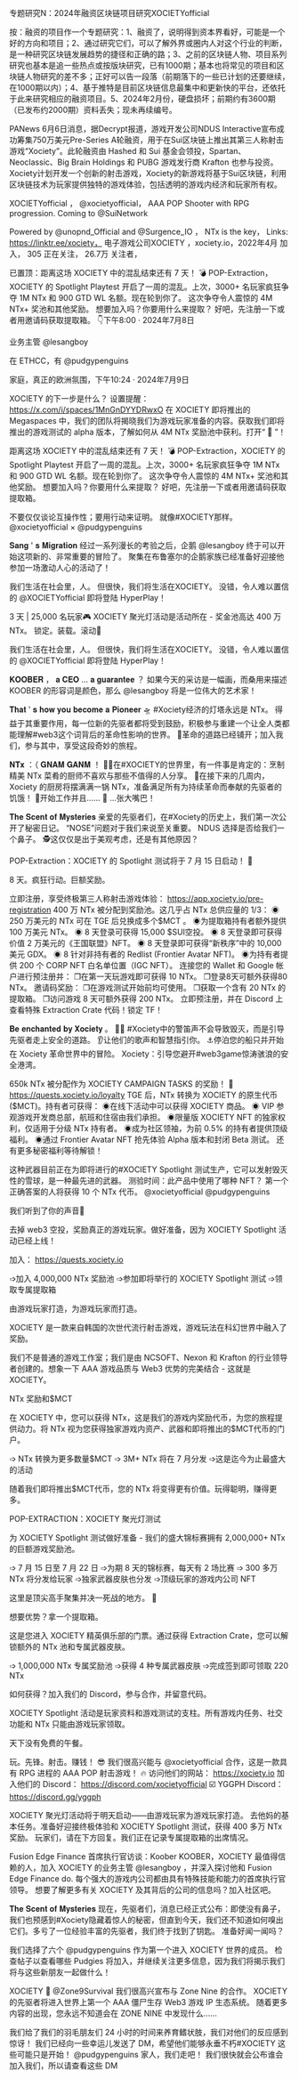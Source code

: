 专题研究N：2024年融资区块链项目研究XOCIETYofficial

按：融资的项目作一个专题研究：1、融资了，说明得到资本界看好，可能是一个好的方向和项目；2、通过研究它们，可以了解外界或圈内人对这个行业的判断，是一种研究区块链发展趋势的捷径和正确的路；3、之前的区块链人物、项目系列研究也基本是追一些热点或按版块研究，已有1000期；基本也将常见的项目和区块链人物研究的差不多；正好可以告一段落（前期落下的一些已计划的还要继续，在1000期以内）；4、基于推特是目前区块链信息最集中和更新快的平台，还依托于此来研究相应的融资项目。5、2024年2月份，硬盘损坏；前期约有3600期（已发布约2000期）资料丢失；现未再续编号。

PANews 6月6日消息，据Decrypt报道，游戏开发公司NDUS Interactive宣布成功筹集750万美元Pre-Series A轮融资，用于在Sui区块链上推出其第三人称射击游戏“Xociety”。此轮融资由 Hashed 和 Sui 基金会领投，Spartan、Neoclassic、Big Brain Holdings 和 PUBG 游戏发行商 Krafton 也参与投资。
Xociety计划开发一个创新的射击游戏，Xociety的新游戏将基于Sui区块链，利用区块链技术为玩家提供独特的游戏体验，包括透明的游戏内经济和玩家所有权。

XOCIETYofficial
，
@xocietyofficial，
AAA POP Shooter with RPG progression. Coming to 
@SuiNetwork

Powered by 
@unopnd_Official
 and 
@Surgence_IO
 ，
NTx is the key，
Links: https://linktr.ee/xociety，
电子游戏公司XOCIETY ，xociety.io，2022年4月 加入，
305 正在关注，
26.7万 关注者，


已置顶：距离这场 XOCIETY 中的混乱结束还有 7 天！ 💣
POP-Extraction，XOCIETY 的 Spotlight Playtest 开启了一周的混乱。上次，3000+ 名玩家疯狂争夺 1M NTx 和 900 GTD WL 名额。现在轮到你了。
这次争夺令人震惊的 4M NTx+ 奖池和其他奖励。
想要加入吗？你要用什么来提取？
好吧，先注册一下或者用邀请码获取提取箱。 👇下午8:00 · 2024年7月8日

业务主管
@lesangboy

在 ETHCC，有
@pudgypenguins

家庭，真正的欧洲氛围，下午10:24 · 2024年7月9日

XOCIETY 的下一步是什么？
设置提醒：
https://x.com/i/spaces/1MnGnDYYDRwxO
在 XOCIETY 即将推出的 Megaspaces 中，我们的团队将揭晓我们为游戏玩家准备的内容。获取我们即将推出的游戏测试的 alpha 版本，了解如何从 4M NTx 奖励池中获利。打开“ 🔔 ”！

距离这场 XOCIETY 中的混乱结束还有 7 天！ 💣
POP-Extraction，XOCIETY 的 Spotlight Playtest 开启了一周的混乱。上次，3000+ 名玩家疯狂争夺 1M NTx 和 900 GTD WL 名额。现在轮到你了。
这次争夺令人震惊的 4M NTx+ 奖池和其他奖励。
想要加入吗？你要用什么来提取？
好吧，先注册一下或者用邀请码获取提取箱。 

不要仅仅谈论互操作性；要用行动来证明。
就像#XOCIETY那样。
@xocietyofficial
 × 
@pudgypenguins

𝐒𝐚𝐧𝐠 ' 𝐬 𝐌𝐢𝐠𝐫𝐚𝐭𝐢𝐨𝐧
经过一系列漫长的考验之后，企鹅
@lesangboy
终于可以开始这项新的、非常重要的冒险了。
聚集在布鲁塞尔的企鹅家族已经准备好迎接他参加一场激动人心的活动了！

我们生活在社会里，人。
但很快，我们将生活在XOCIETY。
没错，令人难以置信的
@XOCIETYofficial
即将登陆 HyperPlay！

3 天 | 25,000 名玩家🎮
XOCIETY 聚光灯活动是活动所在 - 奖金池高达 400 万 NTx。
锁定。装载。滚动🔫

我们生活在社会里，人。
但很快，我们将生活在XOCIETY。
没错，令人难以置信的
@XOCIETYofficial
即将登陆 HyperPlay！

𝐊𝐎𝐎𝐁𝐄𝐑 ， 𝐚 𝐂𝐄𝐎 ... 𝐚 𝐠𝐮𝐚𝐫𝐚𝐧𝐭𝐞𝐞 ？
如果今天的采访是一幅画，而桑用来描述 KOOBER 的形容词是颜色，那么
@lesangboy
将是一位伟大的艺术家！

𝐓𝐡𝐚𝐭 ' 𝐬 𝐡𝐨𝐰 𝐲𝐨𝐮 𝐛𝐞𝐜𝐨𝐦𝐞 𝐚 𝐏𝐢𝐨𝐧𝐞𝐞𝐫
🛸 #Xociety经济的灯塔永远是 NTx。
得益于其重要作用，每一位新的先驱者都将受到鼓励，积极参与重建一个让全人类都能理解#web3这个词背后的革命性影响的世界。
🫵革命的道路已经铺开；加入我们，参与其中，享受这段奇妙的旅程。

𝐍𝐓𝐱 ：（ 𝐆𝐍𝐀𝐌 𝐆𝐀𝐍𝐌 ！
👨‍🍳在#XOCIETY的世界里，有一件事是肯定的：烹制精美 NTx 菜肴的厨师不喜欢与那些不值得的人分享。
🍲在接下来的几周内，Xociety 的厨房将摆满满一锅 NTx，准备满足所有为持续革命而奉献的先驱者的饥饿！
💪开始工作并且……
👄 ...张大嘴巴！

𝐓𝐡𝐞 𝐒𝐜𝐞𝐧𝐭 𝐨𝐟 𝐌𝐲𝐬𝐭𝐞𝐫𝐢𝐞𝐬
亲爱的先驱者们，在#Xociety的历史上，我们第一次公开了秘密日记。
“NOSE”问题对于我们来说至关重要。
NDUS 选择是否给我们一个鼻子。
🕵️这仅仅是出于美观考虑，还是有其他原因？

POP-Extraction：XOCIETY 的 Spotlight 测试将于 7 月 15 日启动！ 🔫

8 天。疯狂行动。巨额奖励。

立即注册，享受终极第三人称射击游戏体验： https://app.xociety.io/pre-registration
400 万 NTx 被分配到奖励池。这几乎占 NTx 总供应量的 1/3：
◉ 250 万美元的 NTx 可在 TGE 后兑换成多个$MCT 。
◉为提取箱持有者额外提供 100 万美元 NTx。
◉ 8 天登录可获得 15,000 $SUI空投。
◉ 8 天登录即可获得价值 2 万美元的《王国联盟》NFT。
◉ 8 天登录即可获得“新秩序”中的 10,000 美元 GDX。
◉ 8 针对非持有者的 Redlist (Frontier Avatar NFT)。
◉为持有者提供 200 个 CORP NFT 白名单位置（IGC NFT）。
连接您的 Wallet 和 Google 帐户进行预注册并：
❒在第一天玩游戏即可获得 10 NTx。
❒登录8天可额外获得80 NTx。
邀请码奖励：
❒在游戏测试开始前均可使用。
❒获取一个含有 20 NTx 的提取箱。
❒访问游戏 8 天可额外获得 200 NTx。
立即预注册，并在 Discord 上查看特殊 Extraction Crate 代码！锁定 TF！

𝐁𝐞 𝐞𝐧𝐜𝐡𝐚𝐧𝐭𝐞𝐝 𝐛𝐲 𝐗𝐨𝐜𝐢𝐞𝐭𝐲 。
🧜‍♀️ #Xociety中的警笛声不会导致毁灭，而是引导先驱者走上安全的道路。
👂让他们的歌声和智慧指引你。
⚓️停泊您的船只并开始在 Xociety 革命世界中的冒险。
Xociety：引导您避开#web3game惊涛骇浪的安全港湾。

650k NTx 被分配作为 XOCIETY CAMPAIGN TASKS 的奖励！ 🎴
https://quests.xociety.io/loyalty
TGE 后，NTx 转换为 XOCIETY 的原生代币 ($MCT)。持有者可获得：
◉在线下活动中可以获得 XOCIETY 商品。
◉ VIP 参观游戏开发商总部，航班和住宿由我们承担。
◉限量版 XOCIETY NFT 的独家权利，仅适用于分级 NTx 持有者。
◉成为社区领袖，为前 0.5% 的持有者提供顶级福利。
◉通过 Frontier Avatar NFT 抢先体验 Alpha 版本和封闭 Beta 测试。
还有更多秘密福利等待解锁！

这种武器目前正在为即将进行的#XOCIETY Spotlight 测试生产，它可以发射毁灭性的雪球，是一种最先进的武器。
测验时间：此产品中使用了哪种 NFT？
第一个正确答案的人将获得 10 个 NTx 代币。
@xocietyofficial
@pudgypenguins

我们听到了你的声音🫵

去掉 web3 空投，奖励真正的游戏玩家。做好准备，因为 XOCIETY Spotlight 活动已经上线！

加入： https://quests.xociety.io

➩加入 4,000,000 NTx 奖励池
➩参加即将举行的 XOCIETY Spotlight 测试
➩领取专属提取箱

由游戏玩家打造，为游戏玩家而打造。

XOCIETY 是一款来自韩国的次世代流行射击游戏，游戏玩法在科幻世界中融入了奖励。

我们不是普通的游戏工作室；我们是由 NCSOFT、Nexon 和 Krafton 的行业领导者创建的。想象一下 AAA 游戏品质与 Web3 优势的完美结合 - 这就是 XOCIETY。

NTx 奖励和$MCT

在 XOCIETY 中，您可以获得 NTx，这是我们的游戏内奖励代币，为您的旅程提供动力。将 NTx 视为您获得独家游戏内资产、武器和即将推出的$MCT代币的门户。

➩ NTx 转换为更多数量$MCT
➩ 3M+ NTx 将在 7 月分发
➩这是迄今为止最盛大的活动

随着我们即将推出$MCT代币，您的 NTx 将变得更有价值。玩得聪明，赚得更多。

POP-EXTRACTION：XOCIETY 聚光灯测试

为 XOCIETY Spotlight 测试做好准备 - 我们的盛大锦标赛拥有 2,000,000+ NTx 的巨额游戏奖励池。

➩ 7 月 15 日至 7 月 22 日
➩为期 8 天的锦标赛，每天有 2 场比赛
➩ 300 多万 NTx 将分发给玩家
➩独家武器皮肤也分发
➩顶级玩家的游戏内公司 NFT

这里是顶尖高手聚集并决一死战的地方。 🔫

想要优势？拿一个提取箱。

这是您进入 XOCIETY 精英俱乐部的门票。通过获得 Extraction Crate，您可以解锁额外的 NTx 池和专属武器皮肤。

➩ 1,000,000 NTx 专属奖励池
➩获得 4 种专属武器皮肤
➩完成签到即可领取 220 NTx

如何获得？加入我们的 Discord，参与合作，并留意代码。

XOCIETY Spotlight 活动是玩家资料和游戏测试的支柱。所有游戏内任务、社交功能和 NTx 只能由游戏玩家领取。

天下没有免费的午餐。

玩。先锋。射击。赚钱！ 😎
我们很高兴能与
@xocietyofficial
合作，这是一款具有 RPG 进程的 AAA POP 射击游戏！ 🔥
访问他们的网站： https://xociety.io
加入他们的 Discord： https://discord.com/xocietyofficial
☑️ YGGPH Discord： https://discord.gg/yggph

XOCIETY 聚光灯活动将于明天启动——由游戏玩家为游戏玩家打造。
去他妈的基本任务。准备好迎接终极体验和 XOCIETY Spotlight 测试，获得 400 多万 NTx 奖励。
玩家们，请在下方回复。我们正在记录专属提取箱的出席情况。

Fusion Edge Finance 首席执行官访谈：Koober
KOOBER，XOCIETY 最值得信赖的人，加入 XOCIETY 的业务主管
@lesangboy
 ，并深入探讨他和 Fusion Edge Finance do.
每个强大的游戏内公司都由具有特殊技能和能力的首席执行官领导。
想要了解更多有关 XOCIETY 及其背后的公司的信息吗？加入社区吧。

𝐓𝐡𝐞 𝐒𝐜𝐞𝐧𝐭 𝐨𝐟 𝐌𝐲𝐬𝐭𝐞𝐫𝐢𝐞𝐬
现在，先驱者们，消息已经正式公布：即使没有鼻子，我们也预感到#Xociety隐藏着惊人的秘密，但直到今天，我们还不知道如何嗅出它们。多亏了一位经验丰富的先驱者，我们终于找到了钥匙。
准备好闻一闻吗？

我们选择了六个
@pudgypenguins
作为第一个进入 XOCIETY 世界的成员。
检查帖子以查看哪些 Pudgies 将加入，并继续关注更多信息，因为我们将揭示我们将与这些新朋友一起做什么！

XOCIETY 🤝 
@Zone9Survival
我们很高兴宣布与 Zone Nine 的合作。
XOCIETY的先驱者将进入世界上第一个 AAA 僵尸生存 Web3 游戏 IP 生态系统。
随着更多内容的出现，您永远不知道会在 ZONE NINE 中发现什么......

我们给了我们的羽毛朋友们 24 小时的时间来养育鳍状肢，我们对他们的反应感到惊讶！
我们已经向一些幸运儿发送了 DM，希望他们能够永垂不朽#XOCIETY
这些可能只是开始！ 
@pudgypenguins
家人，我们走吧！
我们很快就会公布谁会加入我们，所以请查看这些 DM